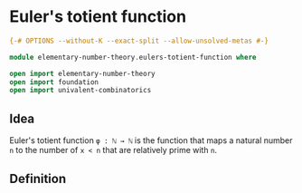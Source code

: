 # Euler's totient function

```agda
{-# OPTIONS --without-K --exact-split --allow-unsolved-metas #-}

module elementary-number-theory.eulers-totient-function where

open import elementary-number-theory
open import foundation
open import univalent-combinatorics
```

## Idea

Euler's totient function `φ : ℕ → ℕ` is the function that maps a natural number `n` to the number of `x < n` that are relatively prime with `n`.

## Definition

